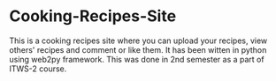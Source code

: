# Cooking-Recipes-Site
This is a cooking recipes site where you can upload your recipes, view others' recipes and comment or like them. It has been witten in python using web2py framework. This was done in 2nd semester as a part of ITWS-2 course.
